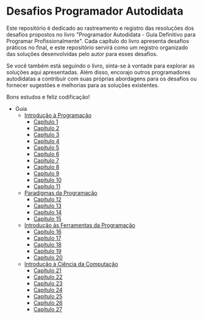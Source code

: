 # Desafios Programador Autodidata
Este repositório é dedicado ao rastreamento e registro das resoluções dos desafios propostos no livro "Programador Autodidata - Guia Definitivo para Programar Profissionalmente". Cada capítulo do livro apresenta desafios práticos no final, e este repositório servirá como um registro organizado das soluções desenvolvidas pelo autor para esses desafios.

Se você também está seguindo o livro, sinta-se à vontade para explorar as soluções aqui apresentadas. Além disso, encorajo outros programadores autodidatas a contribuir com suas próprias abordagens para os desafios ou fornecer sugestões e melhorias para as soluções existentes.

Bons estudos e feliz codificação!

- Guia
  - [Introdução à Programação](#introdução-à-programação)
    - [Capítulo 1](introducao-a-programacao/capitulo-1/README.md)
    - [Capítulo 2](introducao-a-programacao/capitulo-2/README.md)
    - [Capítulo 3](introducao-a-programacao/capitulo-3/README.md)
    - [Capítulo 4](introducao-a-programacao/capitulo-4)
    - [Capítulo 5](introducao-a-programacao/capitulo-5)
    - [Capítulo 6](introducao-a-programacao/capitulo-6)
    - [Capítulo 7](introducao-a-programacao/capitulo-7)
    - [Capítulo 8](introducao-a-programacao/capitulo-8)
    - [Capítulo 9](introducao-a-programacao/capitulo-9)
    - [Capítulo 10](introducao-a-programacao/capitulo-10)
    - [Capítulo 11](introducao-a-programacao/capitulo-11)
  - [Paradigmas da Programação](#paradigmas-da-programação)
    - [Capítulo 12](paradigmas-da-programacao/capitulo-12)
    - [Capítulo 13](paradigmas-da-programacao/capitulo-13)
    - [Capítulo 14](paradigmas-da-programacao/capitulo-14)
    - [Capítulo 15](paradigmas-da-programacao/capitulo-15)
  - [Introdução às Ferramentas da Programação](#introdução-às-ferramentas-da-programação)
    - [Capítulo 16](introducao-as-ferramentas-da-programacao/capitulo-16)
    - [Capítulo 17](introducao-as-ferramentas-da-programacao/capitulo-17)
    - [Capítulo 18](introducao-as-ferramentas-da-programacao/capitulo-18)
    - [Capítulo 19](introducao-as-ferramentas-da-programacao/capitulo-19)
    - [Capítulo 20](introducao-as-ferramentas-da-programacao/capitulo-20)
  - [Introdução à Ciência da Computação](#introdução-à-ciência-da-computação)
    - [Capítulo 21](introducao-a-ciencia-da-computacao/capitulo-21)
    - [Capítulo 22](introducao-a-ciencia-da-computacao/capitulo-22)
    - [Capítulo 23](introducao-a-ciencia-da-computacao/capitulo-23)
    - [Capítulo 24](introducao-a-ciencia-da-computacao/capitulo-24)
    - [Capítulo 25](introducao-a-ciencia-da-computacao/capitulo-25)
    - [Capítulo 26](introducao-a-ciencia-da-computacao/capitulo-26)
    - [Capítulo 27](introducao-a-ciencia-da-computacao/capitulo-27)
